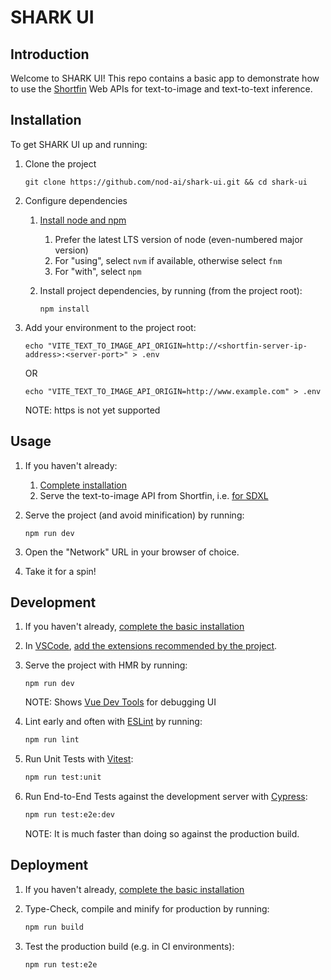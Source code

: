 # SHARK UI

## Introduction

Welcome to SHARK UI! This repo contains a basic app to demonstrate how to use the [Shortfin](https://github.com/nod-ai/shark-ai/tree/main/shortfin) Web APIs for text-to-image and text-to-text inference.

## Installation

To get SHARK UI up and running:

1. Clone the project

    ```shell
    git clone https://github.com/nod-ai/shark-ui.git && cd shark-ui
    ```

1. Configure dependencies
    1. [Install node and npm](https://nodejs.org/en/download)

        1. Prefer the latest LTS version of node (even-numbered major version)
        2. For "using", select `nvm` if available, otherwise select `fnm`
        3. For "with", select `npm`
    1. Install project dependencies, by running (from the project root):

        ```shell
        npm install
        ```

1. Add your environment to the project root:

    ```shell
    echo "VITE_TEXT_TO_IMAGE_API_ORIGIN=http://<shortfin-server-ip-address>:<server-port>" > .env
    ```

    OR

    ```shell
    echo "VITE_TEXT_TO_IMAGE_API_ORIGIN=http://www.example.com" > .env
    ```

    NOTE: https is not yet supported

## Usage

1. If you haven't already:
    1. [Complete installation](#installation)
    1. Serve the text-to-image API from Shortfin, i.e. [for SDXL](https://github.com/nod-ai/shark-ai/tree/main/shortfin/python/shortfin_apps/sd)
1. Serve the project (and avoid minification) by running:

    ```shell
    npm run dev 
    ```

1. Open the "Network" URL in your browser of choice.
1. Take it for a spin!

## Development

1. If you haven't already, [complete the basic installation](#installation)
1. In [VSCode](https://code.visualstudio.com/), [add the extensions recommended by the project](https://code.visualstudio.com/docs/getstarted/tips-and-tricks#_extension-recommendations).
1. Serve the project with HMR by running:

    ```shell
    npm run dev
    ```

    NOTE: Shows [Vue Dev Tools](https://devtools.vuejs.org/getting-started/features) for debugging UI
1. Lint early and often with [ESLint](https://eslint.org/) by running:

    ```sh
    npm run lint
    ```

1. Run Unit Tests with [Vitest](https://vitest.dev/):

    ```sh
    npm run test:unit
    ```

1. Run End-to-End Tests against the development server with [Cypress](https://www.cypress.io/):

    ```sh
    npm run test:e2e:dev
    ```

    NOTE: It is much faster than doing so against the production build.

## Deployment

1. If you haven't already, [complete the basic installation](#installation)
1. Type-Check, compile and minify for production by running:

    ```sh
    npm run build
    ```

1. Test the production build (e.g. in CI environments):

    ```sh
    npm run test:e2e
    ```
